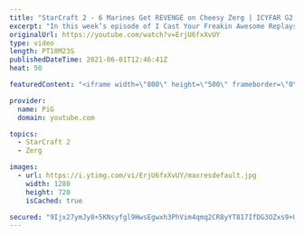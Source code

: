 ```yaml
---
title: "StarCraft 2 - 6 Marines Get REVENGE on Cheesy Zerg | ICYFAR G2 - Drop em good!"
excerpt: "In this week’s episode of I Cast Your Freakin Awesome Replays (ICYFAR) players sent in their StarCraft 2 replays where they drop their opponents to oblivion (Drop em good!)! Here’s a fun game of protoss versus terran completing the challenge in humorous fashion.   NEW ICYFAR CHALLENGE: \"Cheeky Perv\""
originalUrl: https://youtube.com/watch?v=ErjU6fxXvUY
type: video
length: PT18M23S
publishedDateTime: 2021-06-01T12:46:41Z
heat: 50

featuredContent: "<iframe width=\"800\" height=\"500\" frameborder=\"0\" src=\"https://www.youtube.com/embed/ErjU6fxXvUY\" allow=\"accelerometer; autoplay; encrypted-media; gyroscope; picture-in-picture\" allowfullscreen></iframe>"

provider:
  name: PiG
  domain: youtube.com

topics:
  - StarCraft 2
  - Zerg

images:
  - url: https://i.ytimg.com/vi/ErjU6fxXvUY/maxresdefault.jpg
    width: 1280
    height: 720
    isCached: true

secured: "9Ijx27ymJy8+5KNsyfgl9HwsEgwxh3PhVim4qmq2CR8yYT817IfDG3OZxs9+Uny/7Rna9nISPkNKA+D6hWS37xfd5MSb2ONw407b/FfTvvLclFqghv+ObAuI/tH2z7wuWJdzXU8z/XJ+kBMDLDSelqdBdGh8mk40EkSKNFcyEMeab3msAl1o7k+dd127pTWrV+vpIHkHTtqEQy6uQzwEJzVgtKAJIGeVTovV8DKF1vZH5t9f4AsrWCmUyNt2jozTv4Ih45F24BzZjkJg2M995tSzskY3Oc1CQlDTzN5w+BVE+W/m6PUHVdbZTO/JTnnORPQW1ZWVamsi2Zv2c9jzovG4or8+MapwgMmCyHdQAcd7hUSigLR8UmBcJmHcqEQTMC/C8J0p+Kpk1dbj/+5Ox0785l+Ra0UgyEeofzcTU/I=;utX5aMDQ3YgzwyeJm2fCHQ=="
---
```


